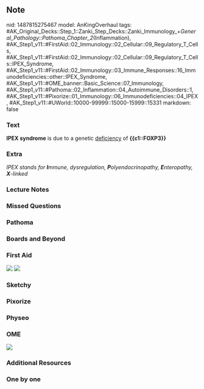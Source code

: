 ## Note
nid: 1487815275467
model: AnKingOverhaul
tags: #AK_Original_Decks::Step_1::Zanki_Step_Decks::Zanki_Immunology_+_General_Pathology::Pathoma_Chapter_2_(Inflammation), #AK_Step1_v11::#FirstAid::02_Immunology::02_Cellular::09_Regulatory_T_Cells, #AK_Step1_v11::#FirstAid::02_Immunology::02_Cellular::09_Regulatory_T_Cells::IPEX_Syndrome, #AK_Step1_v11::#FirstAid::02_Immunology::03_Immune_Responses::16_Immunodeficiencies::other::IPEX_Syndrome, #AK_Step1_v11::#OME_banner::Basic_Science::07_Immunology, #AK_Step1_v11::#Pathoma::02_Inflammation::04_Autoimmune_Disorders::1, #AK_Step1_v11::#Pixorize::01_Immunology::06_Immunodeficiencies::04_IPEX, #AK_Step1_v11::#UWorld::10000-99999::15000-15999::15331
markdown: false

### Text
<div>
  <b>IPEX syndrome</b> is due to a genetic <u>deficiency</u> of
  <b>{{c1::FOXP3}}</b>
</div>

### Extra
<i>IPEX stands for <b>I</b>mmune, dysregulation,
<b>P</b>olyendocrinopathy, <b>E</b>nteropathy, <b>X</b>-linked</i>

### Lecture Notes


### Missed Questions


### Pathoma


### Boards and Beyond


### First Aid
<img src="tmps1LFFf.png"> <img src="tmpuRAVva.png">

### Sketchy


### Pixorize


### Physeo


### OME
<div class="ome-widget">
  <a href=
  "https://onlinemeded.org/spa/immunology?ref=anki"><img src=
  "_OME_AnkiFlashcards_Topic_5.png"></a>
</div>

### Additional Resources


### One by one

